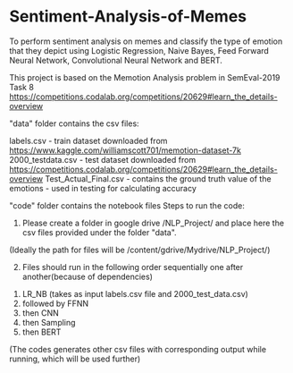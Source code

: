 # Sentiment-Analysis-of-Memes

To perform sentiment analysis on memes and classify the type of emotion that they depict using Logistic Regression, Naive Bayes, Feed Forward Neural Network,
Convolutional Neural Network and BERT. 

This project is based on the Memotion Analysis problem in SemEval-2019 Task 8 https://competitions.codalab.org/competitions/20629#learn_the_details-overview 


"data" folder contains the csv files: 

  labels.csv - train dataset downloaded from https://www.kaggle.com/williamscott701/memotion-dataset-7k 
  2000_testdata.csv - test dataset downloaded from https://competitions.codalab.org/competitions/20629#learn_the_details-overview 
  Test_Actual_Final.csv - contains the ground truth value of the emotions - used in testing for calculating accuracy

"code" folder contains the notebook files
Steps to run the code:

1) Please create a folder in google drive /NLP_Project/ and place here the csv files provided under the folder "data".

(Ideally the path for files will be /content/gdrive/Mydrive/NLP_Project/)

2) Files should run in the following order sequentially one after another(because of dependencies) 

1. LR_NB (takes as input labels.csv file and 2000_test_data.csv)
2. followed by FFNN
3. then CNN
4. then Sampling
5. then BERT

(The codes generates other csv files with corresponding output while running, which will be used further)




